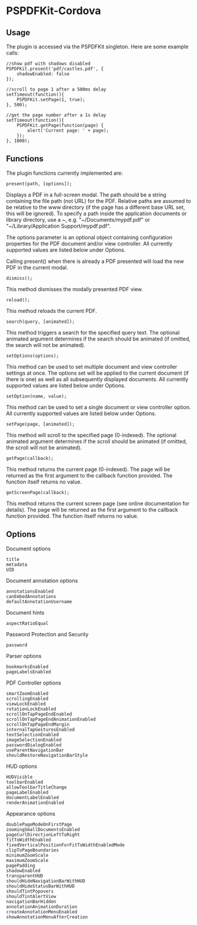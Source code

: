 PSPDFKit-Cordova
================

Usage
-----------

The plugin is accessed via the PSPDFKit singleton. Here are some example calls:

    //show pdf with shadows disabled
    PSPDFKit.present('pdf/castles.pdf', {
        shadowEnabled: false
    });
    
    //scroll to page 1 after a 500ms delay
    setTimeout(function(){
        PSPDFKit.setPage(1, true);
    }, 500);
    
    //get the page number after a 1s delay
    setTimeout(function(){
        PSPDFKit.getPage(function(page) {
            alert('Current page: ' + page);
        });
    }, 1000);


Functions
------------

The plugin functions currently implemented are:

    present(path, [options]);
    
Displays a PDF in a full-screen modal. The path should be a string containing the file path (not URL) for the PDF. Relative paths are assumed to be relative to the www directory (if the page has a different base URL set, this will be ignored). To specify a path inside the application documents or library directory, use a ~, e.g. "~/Documents/mypdf.pdf" or "~/Library/Application Support/mypdf.pdf".

The options parameter is an optional object containing configuration properties for the PDF document and/or view controller. All currently supported values are listed below under Options.

Calling present() when there is already a PDF presented will load the new PDF in the current modal.

    dismiss();
    
This method dismisses the modally presented PDF view.
    
    reload();
    
This method reloads the current PDF.
    
    search(query, [animated]);
    
This method triggers a search for the specified query text. The optional animated argument determines if the search should be animated (if omitted, the search will not be animated).
    
    setOptions(options);
    
This method can be used to set multiple document and view controller settings at once. The options set will be applied to the current document (if there is one) as well as all subsequently displayed documents. All currently supported values are listed below under Options.
    
    setOption(name, value);
    
This method can be used to set a single document or view controller option. All currently supported values are listed below under Options.
    
    setPage(page, [animated]);
    
This method will scroll to the specified page (0-indexed). The optional animated argument determines if the scroll should be animated (if omitted, the scroll will not be animated).
    
    getPage(callback);
    
This method returns the current page (0-indexed). The page will be returned as the first argument to the callback function provided. The function itself returns no value.
    
    getScreenPage(callback);
    
This method returns the current screen page (see online documentation for details). The page will be returned as the first argument to the callback function provided. The function itself returns no value.


Options
------------

Document options

    title
    metadata
    UID

Document annotation options
  
    annotationsEnabled
    canEmbedAnnotations
    defaultAnnotationUsername
    
Document hints
  
    aspectRatioEqual
    
Password Protection and Security

    password
    
Parser options

    bookmarksEnabled
    pageLabelsEnabled

PDF Controller options
    
    smartZoomEnabled
    scrollingEnabled
    viewLockEnabled
    rotationLockEnabled
    scrollOnTapPageEndEnabled
    scrollOnTapPageEndAnimationEnabled
    scrollOnTapPageEndMargin
    internalTapGesturesEnabled
    textSelectionEnabled
    imageSelectionEnabled
    passwordDialogEnabled
    useParentNavigationBar
    shouldRestoreNavigationBarStyle
 
HUD options
    
    HUDVisible
    toolbarEnabled
    allowToolbarTitleChange
    pageLabelEnabled
    documentLabelEnabled
    renderAnimationEnabled
    
Appearance options

    doublePageModeOnFirstPage
    zoomingSmallDocumentsEnabled
    pageCurlDirectionLeftToRight
    fitToWidthEnabled
    fixedVerticalPositionForFitToWidthEnabledMode
    clipToPageBoundaries
    minimumZoomScale
    maximumZoomScale
    pagePadding
    shadowEnabled
    transparentHUD
    shouldHideNavigationBarWithHUD
    shouldHideStatusBarWithHUD
    shouldTintPopovers
    shouldTintAlertView
    navigationBarHidden
    annotationAnimationDuration
    createAnnotationMenuEnabled
    showAnnotationMenuAfterCreation